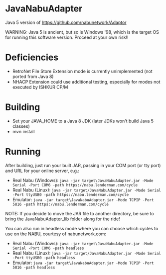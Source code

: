 # JavaNabuAdapter
Java 5 version of https://github.com/nabunetwork/Adaptor

WARNING: Java 5 is ancient, but so is Windows '98, which is the target OS for running this software version.  Proceed at your own risk!!

# Deficiencies 
* RetroNet File Store Extension mode is currently unimplemented (not ported from Java 8)
* NHACP Extension could use additional testing, especially for modes not executed by ISHKUR CP/M

# Building
* Set your JAVA_HOME to a Java 8 JDK (later JDKs won't build Java 5 classes)
* mvn install 


# Running
After building, just run your built JAR, passing in your COM port (or tty port) and URL for your online server, e.g.:
* Real Nabu (Windows): `java -jar target\JavaNabuAdapter.jar -Mode Serial -Port COM6 -path https://nabu.lenderman.com/cycle`
* Real Nabu (Linux): `java -jar target/JavaNabuAdapter.jar -Mode Serial -Port ttyUSB0 -path https://nabu.lenderman.com/cycle`
* Emulator: `java -jar target\JavaNabuAdapter.jar -Mode TCPIP -Port 5816 -path https://nabu.lenderman.com/cycle`

NOTE: If you decide to move the JAR file to another directory, be sure to bring the JavaNabuAdapter_lib folder along for the ride!

You can also run in headless mode where you can choose which cycles to use on the NABU, courtesy of nabunetwork.com:
* Real Nabu (Windows): `java -jar target\JavaNabuAdapter.jar -Mode Serial -Port COM6 -path headless`
* Real Nabu (Linux): `java -jar target/JavaNabuAdapter.jar -Mode Serial -Port ttyUSB0 -path headless`
* Emulator: `java -jar target\JavaNabuAdapter.jar -Mode TCPIP -Port 5816 -path headless`
